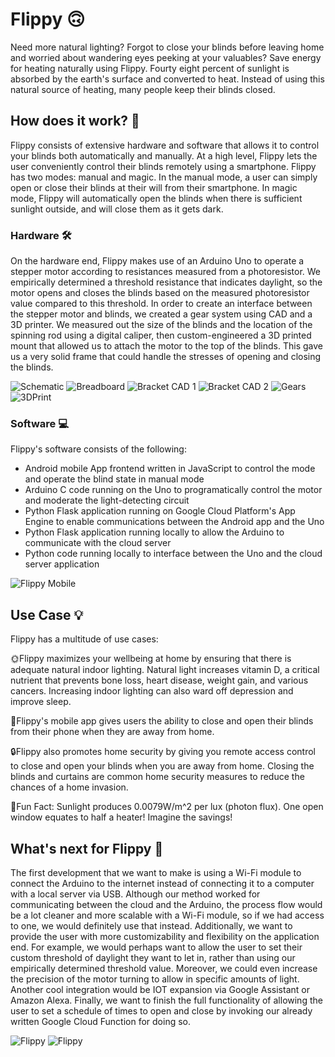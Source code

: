 # Flippy 🙃
Need more natural lighting? Forgot to close your blinds before leaving home and worried about wandering eyes peeking at your valuables? Save energy for heating naturally using Flippy. Fourty eight percent of sunlight is absorbed by the earth's surface and converted to heat. Instead of using this natural source of heating, many people keep their blinds closed.

## How does it work? 🤔
Flippy consists of extensive hardware and software that allows it to control your blinds both automatically and manually. At a high level, Flippy lets the user conveniently control their blinds remotely using a smartphone. Flippy has two modes: manual and magic. In the manual mode, a user can simply open or close their blinds at their will from their smartphone. In magic mode, Flippy will automatically open the blinds when there is sufficient sunlight outside, and will close them as it gets dark.

### Hardware 🛠️
On the hardware end, Flippy makes use of an Arduino Uno to operate a stepper motor according to resistances measured from a photoresistor. We empirically determined a threshold resistance that indicates daylight, so the motor opens and closes the blinds based on the measured photoresistor value compared to this threshold. In order to create an interface between the stepper motor and blinds, we created a gear system using CAD and a 3D printer. We measured out the size of the blinds and the location of the spinning rod using a digital caliper, then custom-engineered a 3D printed mount that allowed us to attach the motor to the top of the blinds. This gave us a very solid frame that could handle the stresses of opening and closing the blinds.

![Schematic](https://github.com/apangasa/hackumass-blindcontrol/blob/main/images/Schematic.png)
![Breadboard](https://github.com/apangasa/hackumass-blindcontrol/blob/main/images/Breadboard.jpg)
![Bracket CAD 1](https://github.com/apangasa/hackumass-blindcontrol/blob/main/images/Bracket1.png)
![Bracket CAD 2](https://github.com/apangasa/hackumass-blindcontrol/blob/main/images/Bracket2.png)
![Gears](https://github.com/apangasa/hackumass-blindcontrol/blob/main/images/Gears.png)
![3DPrint](https://github.com/apangasa/hackumass-blindcontrol/blob/main/images/3DPrint.jpg)


### Software 💻
Flippy's software consists of the following:
- Android mobile App frontend written in JavaScript to control the mode and operate the blind state in manual mode
- Arduino C code running on the Uno to programatically control the motor and moderate the light-detecting circuit
- Python Flask application running on Google Cloud Platform's App Engine to enable communications between the Android app and the Uno
- Python Flask application running locally to allow the Arduino to communicate with the cloud server
- Python code running locally to interface between the Uno and the cloud server application

![Flippy Mobile](https://github.com/apangasa/hackumass-blindcontrol/blob/main/images/Flippy.jpg)

## Use Case 💡
Flippy has a multitude of use cases:

🌞Flippy maximizes your wellbeing at home by ensuring that there is adequate natural indoor lighting. Natural light increases vitamin D, a critical nutrient that prevents bone loss, heart disease, weight gain, and various cancers. Increasing indoor lighting can also ward off depression and improve sleep.

📱Flippy's mobile app gives users the ability to close and open their blinds from their phone when they are away from home.

🔒Flippy also promotes home security by giving you remote access control to close and open your blinds when you are away from home. Closing the blinds and curtains are common home security measures to reduce the chances of a home invasion.

🔅Fun Fact: Sunlight produces 0.0079W/m^2 per lux (photon flux). One open window equates to half a heater! Imagine the savings!


## What's next for Flippy 🔮
The first development that we want to make is using a Wi-Fi module to connect the Arduino to the internet instead of connecting it to a computer with a local server via USB. Although our method worked for communicating between the cloud and the Arduino, the process flow would be a lot cleaner and more scalable with a Wi-Fi module, so if we had access to one, we would definitely use that instead. Additionally, we want to provide the user with more customizability and flexibility on the application end. For example, we would perhaps want to allow the user to set their custom threshold of daylight they want to let in, rather than using our empirically determined threshold value. Moreover, we could even increase the precision of the motor turning to allow in specific amounts of light. Another cool integration would be IOT expansion via Google Assistant or Amazon Alexa. Finally, we want to finish the full functionality of allowing the user to set a schedule of times to open and close by invoking our already written Google Cloud Function for doing so.

![Flippy](https://github.com/apangasa/hackumass-blindcontrol/blob/main/images/FlippyOfficial.jpg)
![Flippy](https://github.com/apangasa/hackumass-blindcontrol/blob/main/images/FlippyZoomOut.jpg)
